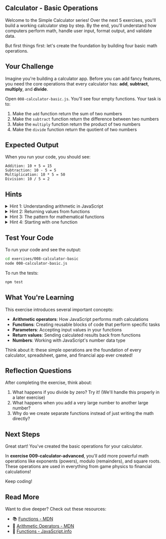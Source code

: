 ## Calculator - Basic Operations

Welcome to the Simple Calculator series! Over the next 5 exercises, you'll build a working calculator step by step. By the end, you'll understand how computers perform math, handle user input, format output, and validate data.

But first things first: let's create the foundation by building four basic math operations.

## Your Challenge

Imagine you're building a calculator app. Before you can add fancy features, you need the core operations that every calculator has: **add**, **subtract**, **multiply**, and **divide**.

Open `008-calculator-basic.js`. You'll see four empty functions. Your task is to:

1. Make the `add` function return the sum of two numbers
2. Make the `subtract` function return the difference between two numbers
3. Make the `multiply` function return the product of two numbers
4. Make the `divide` function return the quotient of two numbers

## Expected Output

When you run your code, you should see:
```
Addition: 10 + 5 = 15
Subtraction: 10 - 5 = 5
Multiplication: 10 * 5 = 50
Division: 10 / 5 = 2
```

## Hints

<details>
<summary>Hint 1: Understanding arithmetic in JavaScript</summary>

JavaScript can perform calculations just like a regular calculator. Think about:
- What happens when you combine two numbers?
- How does a calculator know whether to add, subtract, multiply, or divide?
- What symbols represent these operations in programming?

Every programming language has built-in ways to perform mathematical operations on numbers.
</details>

<details>
<summary>Hint 2: Returning values from functions</summary>

Functions can calculate a value and send it back to whoever called the function. Think about:
- How does a function communicate its result back to the code that used it?
- What happens after a function finishes its calculation?
- Why might we want to send a value back instead of just printing it?

The key is understanding how to pass calculated results from inside a function to outside it.
</details>

<details>
<summary>Hint 3: The pattern for mathematical functions</summary>

Each arithmetic operation follows the same structure:
- Accept two numbers as input
- Perform a calculation on those numbers
- Send the result back

Think about what changes between addition, subtraction, multiplication, and division - it's just which mathematical operation you apply to the two numbers.
</details>

<details>
<summary>Hint 4: Starting with one function</summary>

Try implementing just the first function to understand the pattern. Once you solve one, the others follow the same structure - you're just changing which mathematical operation is performed on the two input numbers.
</details>

## Test Your Code

To run your code and see the output:
```bash
cd exercises/008-calculator-basic
node 008-calculator-basic.js
```

To run the tests:
```bash
npm test
```

## What You're Learning

This exercise introduces several important concepts:

- **Arithmetic operators**: How JavaScript performs math calculations
- **Functions**: Creating reusable blocks of code that perform specific tasks
- **Parameters**: Accepting input values in your functions
- **Return values**: Sending calculated results back from functions
- **Numbers**: Working with JavaScript's number data type

Think about it: these simple operations are the foundation of every calculator, spreadsheet, game, and financial app ever created!

## Reflection Questions

After completing the exercise, think about:
1. What happens if you divide by zero? Try it! (We'll handle this properly in a later exercise)
2. What happens when you add a very large number to another large number?
3. Why do we create separate functions instead of just writing the math directly?

## Next Steps

Great start! You've created the basic operations for your calculator.

In **exercise 009-calculator-advanced**, you'll add more powerful math operations like exponents (powers), modulo (remainders), and square roots. These operations are used in everything from game physics to financial calculations!

Keep coding!

## Read More

Want to dive deeper? Check out these resources:

- 📚 [Functions - MDN](https://developer.mozilla.org/en-US/docs/Web/JavaScript/Guide/Functions)
- 📖 [Arithmetic Operators - MDN](https://developer.mozilla.org/en-US/docs/Web/JavaScript/Reference/Operators#arithmetic_operators)
- 🎯 [Functions - JavaScript.info](https://javascript.info/function-basics)

